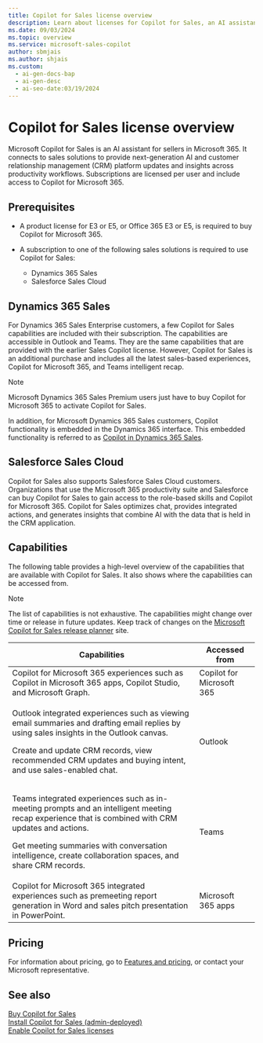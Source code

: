 ```yaml
---
title: Copilot for Sales license overview
description: Learn about licenses for Copilot for Sales, an AI assistant that connects to sales solutions and provides next-generation insights and updates.
ms.date: 09/03/2024
ms.topic: overview
ms.service: microsoft-sales-copilot
author: sbmjais
ms.author: shjais
ms.custom:
  - ai-gen-docs-bap
  - ai-gen-desc
  - ai-seo-date:03/19/2024
---
```


# Copilot for Sales license overview

Microsoft Copilot for Sales is an AI assistant for sellers in Microsoft 365. It connects to sales solutions to provide next-generation AI and customer relationship management (CRM) platform updates and insights across productivity workflows. Subscriptions are licensed per user and include access to Copilot for Microsoft 365.

## Prerequisites

- A product license for E3 or E5, or Office 365 E3 or E5, is required to buy Copilot for Microsoft 365.
- A subscription to one of the following sales solutions is required to use Copilot for Sales:

    - Dynamics 365 Sales
    - Salesforce Sales Cloud

## Dynamics 365 Sales

For Dynamics 365 Sales Enterprise customers, a few Copilot for Sales capabilities are included with their subscription. The capabilities are accessible in Outlook and Teams. They are the same capabilities that are provided with the earlier Sales Copilot license. However, Copilot for Sales is an additional purchase and includes all the latest sales-based experiences, Copilot for Microsoft 365, and Teams intelligent recap.

> [!NOTE]
> Microsoft Dynamics 365 Sales Premium users just have to buy Copilot for Microsoft 365 to activate Copilot for Sales.

In addition, for Microsoft Dynamics 365 Sales customers, Copilot functionality is embedded in the Dynamics 365 interface. This embedded functionality is referred to as [Copilot in Dynamics 365 Sales](/dynamics365/sales/copilot-overview).

## Salesforce Sales Cloud

Copilot for Sales also supports Salesforce Sales Cloud customers. Organizations that use the Microsoft 365 productivity suite and Salesforce can buy Copilot for Sales to gain access to the role-based skills and Copilot for Microsoft 365. Copilot for Sales optimizes chat, provides integrated actions, and generates insights that combine AI with the data that is held in the CRM application.

## Capabilities

The following table provides a high-level overview of the capabilities that are available with Copilot for Sales. It also shows where the capabilities can be accessed from. 

> [!NOTE]
> The list of capabilities is not exhaustive. The capabilities might change over time or release in future updates. Keep track of changes on the [Microsoft Copilot for Sales release planner](https://releaseplans.microsoft.com/en-US/?app=Microsoft+Copilot+for+Sales) site.

| Capabilities | Accessed from |
|--------------|---------------|
| Copilot for Microsoft 365 experiences such as Copilot in Microsoft 365 apps, Copilot Studio, and Microsoft Graph. | Copilot for Microsoft 365 |
| <p>Outlook integrated experiences such as viewing email summaries and drafting email replies by using sales insights in the Outlook canvas.</p><p>Create and update CRM records, view recommended CRM updates and buying intent, and use sales-enabled chat.</p> | Outlook |
| <p>Teams integrated experiences such as in-meeting prompts and an intelligent meeting recap experience that is combined with CRM updates and actions.</p><p>Get meeting summaries with conversation intelligence, create collaboration spaces, and share CRM records.</p> | Teams |
| Copilot for Microsoft 365 integrated experiences such as premeeting report generation in Word and sales pitch presentation in PowerPoint. | Microsoft 365 apps |

## Pricing

For information about pricing, go to [Features and pricing](https://www.microsoft.com/ai/microsoft-sales-copilot#featuresandpricing), or contact your Microsoft representative.

## See also

[Buy Copilot for Sales](buy-license.md)<br>
[Install Copilot for Sales (admin-deployed)](install-viva-sales.md)<br>
[Enable Copilot for Sales licenses](enable-license.md)
